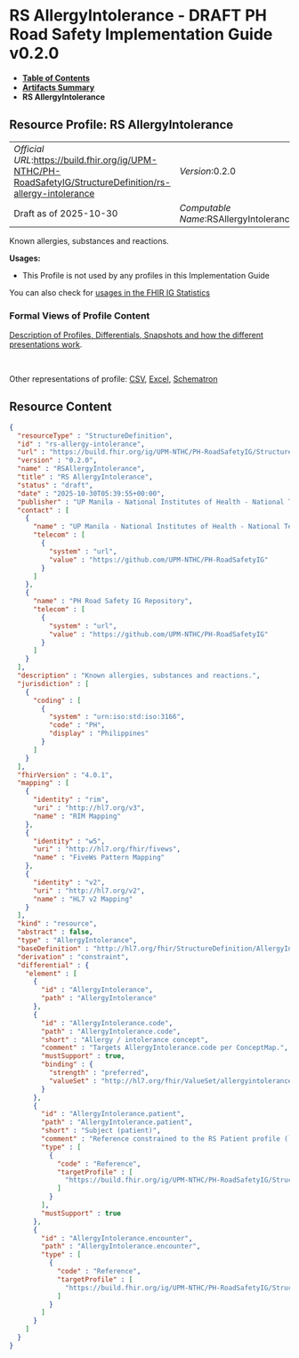 # RS AllergyIntolerance - DRAFT PH Road Safety Implementation Guide v0.2.0

* [**Table of Contents**](toc.md)
* [**Artifacts Summary**](artifacts.md)
* **RS AllergyIntolerance**

## Resource Profile: RS AllergyIntolerance 

| | |
| :--- | :--- |
| *Official URL*:https://build.fhir.org/ig/UPM-NTHC/PH-RoadSafetyIG/StructureDefinition/rs-allergy-intolerance | *Version*:0.2.0 |
| Draft as of 2025-10-30 | *Computable Name*:RSAllergyIntolerance |

 
Known allergies, substances and reactions. 

**Usages:**

* This Profile is not used by any profiles in this Implementation Guide

You can also check for [usages in the FHIR IG Statistics](https://packages2.fhir.org/xig/example.fhir.ph.roadsafety|current/StructureDefinition/rs-allergy-intolerance)

### Formal Views of Profile Content

 [Description of Profiles, Differentials, Snapshots and how the different presentations work](http://build.fhir.org/ig/FHIR/ig-guidance/readingIgs.html#structure-definitions). 

 

Other representations of profile: [CSV](StructureDefinition-rs-allergy-intolerance.csv), [Excel](StructureDefinition-rs-allergy-intolerance.xlsx), [Schematron](StructureDefinition-rs-allergy-intolerance.sch) 



## Resource Content

```json
{
  "resourceType" : "StructureDefinition",
  "id" : "rs-allergy-intolerance",
  "url" : "https://build.fhir.org/ig/UPM-NTHC/PH-RoadSafetyIG/StructureDefinition/rs-allergy-intolerance",
  "version" : "0.2.0",
  "name" : "RSAllergyIntolerance",
  "title" : "RS AllergyIntolerance",
  "status" : "draft",
  "date" : "2025-10-30T05:39:55+00:00",
  "publisher" : "UP Manila - National Institutes of Health - National Telehealth Center",
  "contact" : [
    {
      "name" : "UP Manila - National Institutes of Health - National Telehealth Center",
      "telecom" : [
        {
          "system" : "url",
          "value" : "https://github.com/UPM-NTHC/PH-RoadSafetyIG"
        }
      ]
    },
    {
      "name" : "PH Road Safety IG Repository",
      "telecom" : [
        {
          "system" : "url",
          "value" : "https://github.com/UPM-NTHC/PH-RoadSafetyIG"
        }
      ]
    }
  ],
  "description" : "Known allergies, substances and reactions.",
  "jurisdiction" : [
    {
      "coding" : [
        {
          "system" : "urn:iso:std:iso:3166",
          "code" : "PH",
          "display" : "Philippines"
        }
      ]
    }
  ],
  "fhirVersion" : "4.0.1",
  "mapping" : [
    {
      "identity" : "rim",
      "uri" : "http://hl7.org/v3",
      "name" : "RIM Mapping"
    },
    {
      "identity" : "w5",
      "uri" : "http://hl7.org/fhir/fivews",
      "name" : "FiveWs Pattern Mapping"
    },
    {
      "identity" : "v2",
      "uri" : "http://hl7.org/v2",
      "name" : "HL7 v2 Mapping"
    }
  ],
  "kind" : "resource",
  "abstract" : false,
  "type" : "AllergyIntolerance",
  "baseDefinition" : "http://hl7.org/fhir/StructureDefinition/AllergyIntolerance",
  "derivation" : "constraint",
  "differential" : {
    "element" : [
      {
        "id" : "AllergyIntolerance",
        "path" : "AllergyIntolerance"
      },
      {
        "id" : "AllergyIntolerance.code",
        "path" : "AllergyIntolerance.code",
        "short" : "Allergy / intolerance concept",
        "comment" : "Targets AllergyIntolerance.code per ConceptMap.",
        "mustSupport" : true,
        "binding" : {
          "strength" : "preferred",
          "valueSet" : "http://hl7.org/fhir/ValueSet/allergyintolerance-code"
        }
      },
      {
        "id" : "AllergyIntolerance.patient",
        "path" : "AllergyIntolerance.patient",
        "short" : "Subject (patient)",
        "comment" : "Reference constrained to the RS Patient profile (`RSPatient`).",
        "type" : [
          {
            "code" : "Reference",
            "targetProfile" : [
              "https://build.fhir.org/ig/UPM-NTHC/PH-RoadSafetyIG/StructureDefinition/rs-patient"
            ]
          }
        ],
        "mustSupport" : true
      },
      {
        "id" : "AllergyIntolerance.encounter",
        "path" : "AllergyIntolerance.encounter",
        "type" : [
          {
            "code" : "Reference",
            "targetProfile" : [
              "https://build.fhir.org/ig/UPM-NTHC/PH-RoadSafetyIG/StructureDefinition/rs-encounter"
            ]
          }
        ]
      }
    ]
  }
}

```
